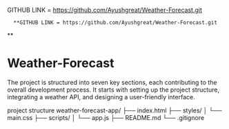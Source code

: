 GITHUB LINK =     https://github.com/Ayushgreat/Weather-Forecast.git

      **GITHUB LINK = https://github.com/Ayushgreat/Weather-Forecast.git
**
# Weather-Forecast
 The project is structured into seven key sections, each contributing to the overall development process. It starts with setting up the project structure, integrating a weather API, and designing a user-friendly interface.

 project  structure 
weather-forecast-app/
├── index.html
├── styles/
│   └── main.css
├── scripts/
│   └── app.js
├── README.md
└── .gitignore
